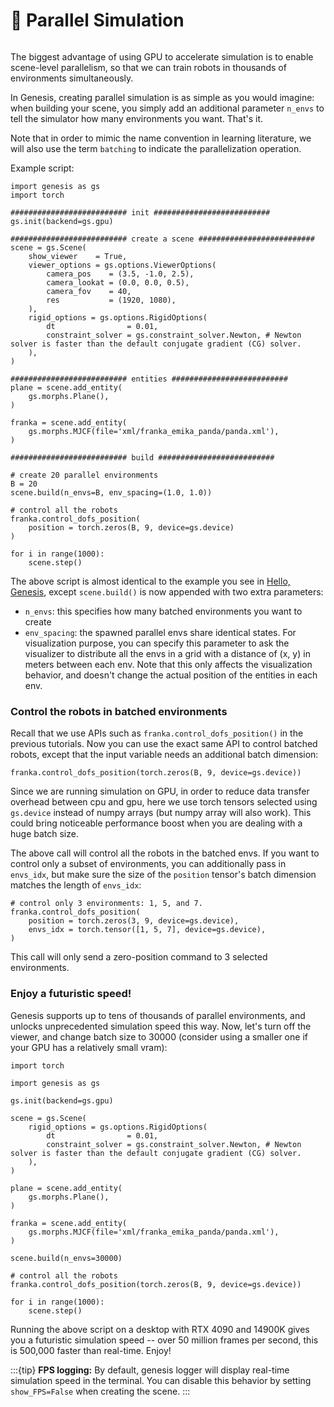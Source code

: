 # 🚀 Parallel Simulation

```{figure} images/parallel_sim.png
```

The biggest advantage of using GPU to accelerate simulation is to enable scene-level parallelism, so that we can train robots in thousands of environments simultaneously.

In Genesis, creating parallel simulation is as simple as you would imagine: when building your scene, you simply add an additional parameter `n_envs` to tell the simulator how many environments you want. That's it.

Note that in order to mimic the name convention in learning literature, we will also use the term `batching` to indicate the parallelization operation.

Example script:
```
import genesis as gs
import torch

########################## init ##########################
gs.init(backend=gs.gpu)

########################## create a scene ##########################
scene = gs.Scene(
    show_viewer    = True,
    viewer_options = gs.options.ViewerOptions(
        camera_pos    = (3.5, -1.0, 2.5),
        camera_lookat = (0.0, 0.0, 0.5),
        camera_fov    = 40,
        res           = (1920, 1080),
    ),
    rigid_options = gs.options.RigidOptions(
        dt                = 0.01,
        constraint_solver = gs.constraint_solver.Newton, # Newton solver is faster than the default conjugate gradient (CG) solver.
    ),
)

########################## entities ##########################
plane = scene.add_entity(
    gs.morphs.Plane(),
)

franka = scene.add_entity(
    gs.morphs.MJCF(file='xml/franka_emika_panda/panda.xml'),
)

########################## build ##########################

# create 20 parallel environments
B = 20
scene.build(n_envs=B, env_spacing=(1.0, 1.0))

# control all the robots
franka.control_dofs_position(
    position = torch.zeros(B, 9, device=gs.device)
)

for i in range(1000):
    scene.step()
```

The above script is almost identical to the example you see in [Hello, Genesis](hello_genesis.md), except `scene.build()` is now appended with two extra parameters:
- `n_envs`: this specifies how many batched environments you want to create
- `env_spacing`: the spawned parallel envs share identical states. For visualization purpose, you can specify this parameter to ask the visualizer to distribute all the envs in a grid with a distance of (x, y) in meters between each env. Note that this only affects the visualization behavior, and doesn't change the actual position of the entities in each env.

### Control the robots in batched environments
Recall that we use APIs such as `franka.control_dofs_position()` in the previous tutorials. Now you can use the exact same API to control batched robots, except that the input variable needs an additional batch dimension: 
```
franka.control_dofs_position(torch.zeros(B, 9, device=gs.device))
```
Since we are running simulation on GPU, in order to reduce data transfer overhead between cpu and gpu, here we use torch tensors selected using `gs.device` instead of numpy arrays (but numpy array will also work). This could bring noticeable performance boost when you are dealing with a huge batch size.

The above call will control all the robots in the batched envs. If you want to control only a subset of environments, you can additionally pass in `envs_idx`, but make sure the size of the `position` tensor's batch dimension matches the length of `envs_idx`:
```
# control only 3 environments: 1, 5, and 7.
franka.control_dofs_position(
    position = torch.zeros(3, 9, device=gs.device),
    envs_idx = torch.tensor([1, 5, 7], device=gs.device),
)
```
This call will only send a zero-position command to 3 selected environments.

### Enjoy a futuristic speed!
Genesis supports up to tens of thousands of parallel environments, and unlocks unprecedented simulation speed this way. Now, let's turn off the viewer, and change batch size to 30000 (consider using a smaller one if your GPU has a relatively small vram):

```
import torch

import genesis as gs

gs.init(backend=gs.gpu)

scene = gs.Scene(
    rigid_options = gs.options.RigidOptions(
        dt                = 0.01,
        constraint_solver = gs.constraint_solver.Newton, # Newton solver is faster than the default conjugate gradient (CG) solver.
    ),
)

plane = scene.add_entity(
    gs.morphs.Plane(),
)

franka = scene.add_entity(
    gs.morphs.MJCF(file='xml/franka_emika_panda/panda.xml'),
)

scene.build(n_envs=30000)

# control all the robots
franka.control_dofs_position(torch.zeros(B, 9, device=gs.device))

for i in range(1000):
    scene.step()
```

Running the above script on a desktop with RTX 4090 and 14900K gives you a futuristic simulation speed -- over 50 million frames per second, this is 500,000 faster than real-time. Enjoy!

:::{tip}
**FPS logging:** By default, genesis logger will display real-time simulation speed in the terminal. You can disable this behavior by setting `show_FPS=False` when creating the scene.
:::